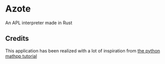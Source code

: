 # Azote
An APL interpreter made in Rust

## Credits
This application has been realized with a lot of inspiration from [the python mathpp tutorial](https://mathspp.com/blog/lsbasi-apl-part1)
